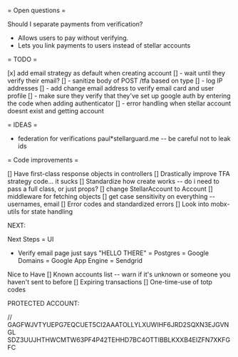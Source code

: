 = Open questions =

Should I separate payments from verification?

* Allows users to pay without verifying.
* Lets you link payments to users instead of stellar accounts

= TODO =

[x] add email strategy as default when creating account
[] - wait until they verify their email?
[] - sanitize body of POST /tfa based on type
[] - log IP addresses
[] - add change email address to verify email card and user profile
[] - make sure they verify that they've set up google auth by entering the code when adding authenticator
[] - error handling when stellar account doesnt exist and getting account

= IDEAS =

* federation for verifications paul\*stellarguard.me -- be careful not to leak ids

= Code improvements =

[] Have first-class response objects in controllers
[] Drastically improve TFA strategy code... it sucks
[] Standardize how create works -- do i need to pass a full class, or just props?
[] change StellarAccount to Account
[] middleware for fetching objects
[] get case sensitivity on everything -- usernames, email
[] Error codes and standardized errors
[] Look into mobx-utils for state handling

NEXT:

Next Steps
= UI

* Verify email page just says "HELLO THERE"
  = Postgres
  = Google Domains
  = Google App Engine
  = Sendgrid

Nice to Have
[] Known accounts list -- warn if it's unknown or someone you haven't sent to before
[] Expiring transactions
[] One-time-use of totp codes

PROTECTED ACCOUNT:

// GAGFWJVTYUEPG7EQCUET5CI2AAATOLLYLXUWIHF6JRD2SQXN3EJGVNGL SDZ3UUJHTHWCMTW63PF4P42TEHHD7BC4OTTIBBLKXXB4EIZFN7XKFGFC
